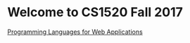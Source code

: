 # Welcome to CS1520 Fall 2017

[Programming Languages for Web Applications](http://people.cs.pitt.edu/~ramirez/cs1520/)
